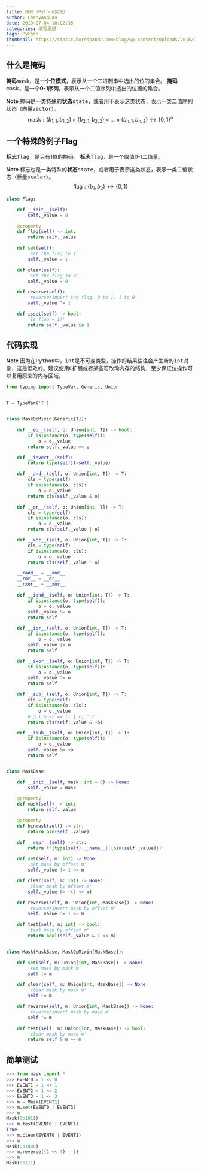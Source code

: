 ```yaml
---
title: 掩码（Python实现）
author: ChenyangGao
date: 2019-07-04 18:02:35
categories: 编程思想
tags: Python
thumbnail: https://static.boredpanda.com/blog/wp-content/uploads/2018/08/Naamloos-5b80200f6c2e5-png__700.jpg
---
```


## 什么是掩码
**掩码**<kbd>mask</kbd>，是一个**位模式**，表示从一个二进制串中选出的位的集合。
**掩码**<kbd>mask</kbd>，是一个**0-1序列**，表示从一个二值序列中选出的位置的集合。

**Note** 掩码是一类特殊的**状态**<kbd>state</kbd>，或者用于表示这类状态，表示一类二值序列状态（向量<kbd>vector</kbd>）。
$$\mathrm{mask}: \{b_{1, 1}, b_{1, 2}\} \times \{b_{2, 1}, b_{2, 2}\} \times ... \times \{b_{n, 1}, b_{n, 2}\} \leftrightarrow \{0,1\}^n$$


## 一个特殊的例子Flag
**标志**<kbd>flag</kbd>，是只有1位的掩码。
**标志**<kbd>flag</kbd>，是一个取值0-1二值量。

**Note** 标志也是一类特殊的**状态**<kbd>state</kbd>，或者用于表示这类状态，表示一类二值状态（标量<kbd>scalar</kbd>）。
$$\mathrm{flag}: \{b_1, b_2\} \leftrightarrow \{0,1\}$$

<!--more-->

```python
class Flag:

    def __init__(self):
        self._value = 0

    @property
    def flag(self) -> int:
        return self._value

    def set(self):
        'set the flag to 1'
        self._value = 1

    def clear(self):
        'set the flag to 0'
        self._value = 0

    def reverse(self):
        'reverse/invert the flag, 0 to 1, 1 to 0'
        self._value ^= 1

    def isset(self) -> bool:
        'Is flag = 1?'
        return self._value is 1
```


## 代码实现

**Note** 因为在<kbd>Python</kbd>中，<kbd>int</kbd>是不可变类型，操作的结果往往会产生新的<kbd>int</kbd>对象，这是低效的。建议使用<kbd>C</kbd>扩展或者某些可改动内存的结构，至少保证位操作可以复用原来的内存区域。

```python mask.py
from typing import TypeVar, Generic, Union


T = TypeVar('T')


class MaskOpMixin(Generic[T]):

    def __eq__(self, o: Union[int, T]) -> bool:
        if isinstance(o, type(self)):
            o = o._value
        return self._value == o

    def __invert__(self):
        return type(self)(~self._value)

    def __and__(self, o: Union[int, T]) -> T:
        cls = type(self)
        if isinstance(o, cls):
            o = o._value
        return cls(self._value & o)

    def __or__(self, o: Union[int, T]) -> T:
        cls = type(self)
        if isinstance(o, cls):
            o = o._value
        return cls(self._value | o)

    def __xor__(self, o: Union[int, T]) -> T:
        cls = type(self)
        if isinstance(o, cls):
            o = o._value
        return cls(self._value ^ o)

    __rand__ = __and__
    __ror__ = __or__
    __rxor__ = __xor__

    def __iand__(self, o: Union[int, T]) -> T:
        if isinstance(o, type(self)):
            o = o._value
        self._value &= o
        return self

    def __ior__(self, o: Union[int, T]) -> T:
        if isinstance(o, type(self)):
            o = o._value
        self._value |= o
        return self

    def __ixor__(self, o: Union[int, T]) -> T:
        if isinstance(o, type(self)):
            o = o._value
        self._value ^= o
        return self

    def __sub__(self, o: Union[int, T]) -> T:
        cls = type(self)
        if isinstance(o, cls):
            o = o._value
        # 🤔 l & ~r == (l | r) ^ r
        return cls(self._value & ~o)

    def __isub__(self, o: Union[int, T]) -> T:
        if isinstance(o, type(self)):
            o = o._value
        self._value &= ~o
        return self


class MaskBase:

    def __init__(self, mask: int = 0) -> None:
        self._value = mask

    @property
    def mask(self) -> int:
        return self._value

    @property
    def binmask(self) -> str:
        return bin(self._value)

    def __repr__(self) -> str:
        return f'{type(self).__name__}({bin(self._value)})'

    def set(self, m: int) -> None:
        'set mask by offset m'
        self._value |= 1 << m

    def clear(self, m: int) -> None:
        'clear mask by offset m'
        self._value &= ~(1 << m)

    def reverse(self, m: Union[int, MaskBase]) -> None:
        'reverse/invert mask by offset m'
        self._value ^= 1 << m

    def test(self, m: int) -> bool:
        'test mask by offset m'
        return bool(self._value & 1 << m)


class Mask(MaskBase, MaskOpMixin[MaskBase]):

    def set(self, m: Union[int, MaskBase]) -> None:
        'set mask by mask m'
        self |= m

    def clear(self, m: Union[int, MaskBase]) -> None:
        'clear mask by mask m'
        self -= m

    def reverse(self, m: Union[int, MaskBase]) -> None:
        'reverse/invert mask by mask m'
        self ^= m

    def test(self, m: Union[int, MaskBase]) -> bool:
        'clear mask by mask m'
        return self & m == m
```

## 简单测试

```python
>>> from mask import *
>>> EVENT0 = 1 << 0
>>> EVENT1 = 1 << 1
>>> EVENT2 = 1 << 2
>>> EVENT3 = 1 << 3
>>> m = Mask(EVENT1)
>>> m.set(EVENT0 | EVENT3)
>>> m
Mask(0b1011)
>>> m.test(EVENT0 | EVENT1)
True
>>> m.clear(EVENT0 | EVENT1)
>>> m
Mask(0b1000)
>>> m.reverse((1 << 4) - 1)
>>> m
Mask(0b111)
```
